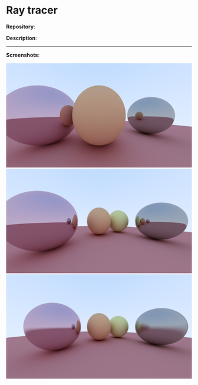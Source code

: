 # Ray tracer

**Repository**:  
<a href="https://github.com/tiredbunny/RayTracing"><i class="fa fa-github" style="font-size:24px"></i></a>


**Description**:

---
**Screenshots**:

![](../images/rt1.png)
![](../images/rt2.png)
![](../images/rt3.png)
